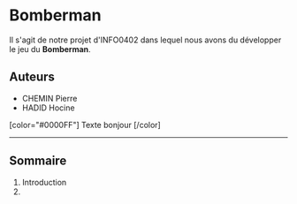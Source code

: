 # Bomberman

Il s'agit de notre projet d'INFO0402 dans lequel nous avons du développer le jeu du **Bomberman**.

## Auteurs

- CHEMIN Pierre
- HADID Hocine

[color="#0000FF"] Texte bonjour [/color]

----

## Sommaire
1. Introduction
2. 